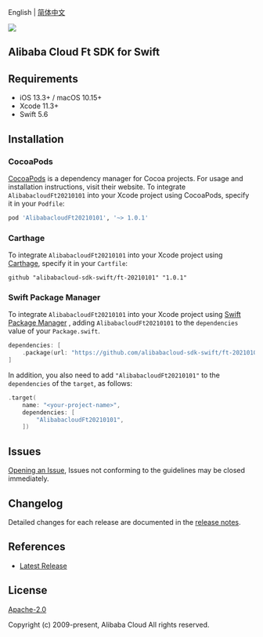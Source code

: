 English | [简体中文](README-CN.md)

![](https://aliyunsdk-pages.alicdn.com/icons/AlibabaCloud.svg)

## Alibaba Cloud Ft SDK for Swift

## Requirements

- iOS 13.3+ / macOS 10.15+
- Xcode 11.3+
- Swift 5.6

## Installation

### CocoaPods

[CocoaPods](https://cocoapods.org) is a dependency manager for Cocoa projects. For usage and installation instructions, visit their website. To integrate `AlibabacloudFt20210101` into your Xcode project using CocoaPods, specify it in your `Podfile`:

```ruby
pod 'AlibabacloudFt20210101', '~> 1.0.1'
```

### Carthage

To integrate `AlibabacloudFt20210101` into your Xcode project using [Carthage](https://github.com/Carthage/Carthage), specify it in your `Cartfile`:

```ogdl
github "alibabacloud-sdk-swift/ft-20210101" "1.0.1"
```

### Swift Package Manager

To integrate `AlibabacloudFt20210101` into your Xcode project using [Swift Package Manager](https://swift.org/package-manager/) , adding `AlibabacloudFt20210101` to the `dependencies` value of your `Package.swift`.

```swift
dependencies: [
    .package(url: "https://github.com/alibabacloud-sdk-swift/ft-20210101.git", from: "1.0.1")
]
```

In addition, you also need to add `"AlibabacloudFt20210101"` to the `dependencies` of the `target`, as follows:

```swift
.target(
    name: "<your-project-name>",
    dependencies: [
        "AlibabacloudFt20210101",
    ])
```

## Issues

[Opening an Issue](https://github.com/alibabacloud-sdk-swift/ft-20210101/issues/new), Issues not conforming to the guidelines may be closed immediately.

## Changelog

Detailed changes for each release are documented in the [release notes](./ChangeLog.txt).

## References

- [Latest Release](https://github.com/alibabacloud-sdk-swift/ft-20210101)

## License

[Apache-2.0](http://www.apache.org/licenses/LICENSE-2.0)

Copyright (c) 2009-present, Alibaba Cloud All rights reserved.
